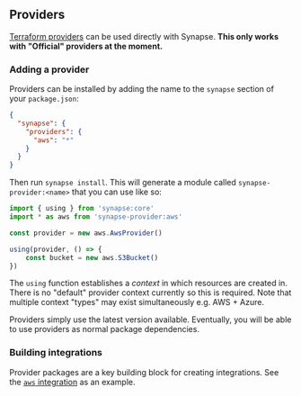 ## Providers

[Terraform providers](https://registry.terraform.io/browse/providers) can be used directly with Synapse. **This only works with "Official" providers at the moment.**

### Adding a provider

Providers can be installed by adding the name to the `synapse` section of your `package.json`:

```package.json
{
  "synapse": {
    "providers": {
      "aws": "*"
    }
  }
}
```

Then run `synapse install`. This will generate a module called `synapse-provider:<name>` that you can use like so:

```ts
import { using } from 'synapse:core'
import * as aws from 'synapse-provider:aws'

const provider = new aws.AwsProvider()

using(provider, () => {
    const bucket = new aws.S3Bucket()
})
```

The `using` function establishes a _context_ in which resources are created in. There is no "default" provider context currently so this is required. Note that multiple context "types" may exist simultaneously e.g. AWS + Azure.

Providers simply use the latest version available. Eventually, you will be able to use providers as normal package dependencies.

### Building integrations

Provider packages are a key building block for creating integrations. See the [`aws` integration](../integrations/aws) as an example.